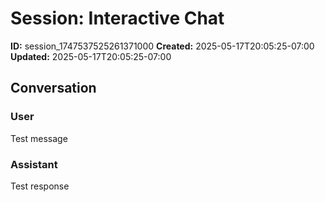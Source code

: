 # Session: Interactive Chat

**ID:** session_1747537525261371000
**Created:** 2025-05-17T20:05:25-07:00
**Updated:** 2025-05-17T20:05:25-07:00

## Conversation

### User

Test message

### Assistant

Test response

